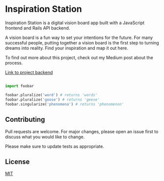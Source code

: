 # Inspiration Station

Inspiration Station is a digital vision board app built with a JavaScript frontend and Rails API backend. 

A vision board is a fun way to set your intentions for the future. For many successful people, putting together a vision board is the first step to turning dreams into reality. Find your inspiration and map it out here.

To find out more about this project, check out my Medium post about the process. 

[Link to project backend](https://github.com/JLPinthecity/vision_board_backend)

## 

```python
import foobar

foobar.pluralize('word') # returns 'words'
foobar.pluralize('goose') # returns 'geese'
foobar.singularize('phenomena') # returns 'phenomenon'
```

## Contributing
Pull requests are welcome. For major changes, please open an issue first to discuss what you would like to change.

Please make sure to update tests as appropriate.

## License
[MIT](https://choosealicense.com/licenses/mit/)